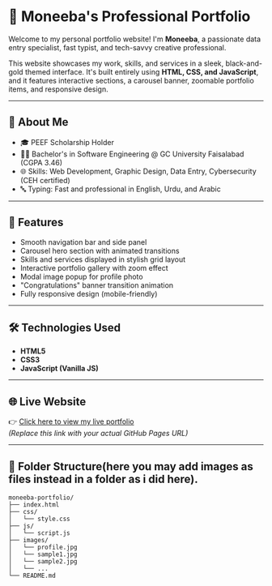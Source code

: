 # 💼 Moneeba's Professional Portfolio

Welcome to my personal portfolio website! I'm **Moneeba**, a passionate data entry specialist, fast typist, and tech-savvy creative professional.

This website showcases my work, skills, and services in a sleek, black-and-gold themed interface. It's built entirely using **HTML, CSS, and JavaScript**, and it features interactive sections, a carousel banner, zoomable portfolio items, and responsive design.

---

## 🌟 About Me

- 🎓 PEEF Scholarship Holder  
- 👩‍🎓 Bachelor's in Software Engineering @ GC University Faisalabad (CGPA 3.46)  
- 🌐 Skills: Web Development, Graphic Design, Data Entry, Cybersecurity (CEH certified)  
- 🔤 Typing: Fast and professional in English, Urdu, and Arabic

---

## 🚀 Features

- Smooth navigation bar and side panel
- Carousel hero section with animated transitions
- Skills and services displayed in stylish grid layout
- Interactive portfolio gallery with zoom effect
- Modal image popup for profile photo
- "Congratulations" banner transition animation
- Fully responsive design (mobile-friendly)

---

## 🛠 Technologies Used

- **HTML5**
- **CSS3**
- **JavaScript (Vanilla JS)**

---

## 🌐 Live Website

👉 [Click here to view my live portfolio](https://yourusername.github.io/moneeba-portfolio)  
_(Replace this link with your actual GitHub Pages URL)_

---

## 📁 Folder Structure(here you may add images as files instead in a folder as i did here).

```plaintext
moneeba-portfolio/
├── index.html
├── css/
│   └── style.css
├── js/
│   └── script.js
├── images/
│   └── profile.jpg
│   └── sample1.jpg
│   └── sample2.jpg
│   └── ...
└── README.md
